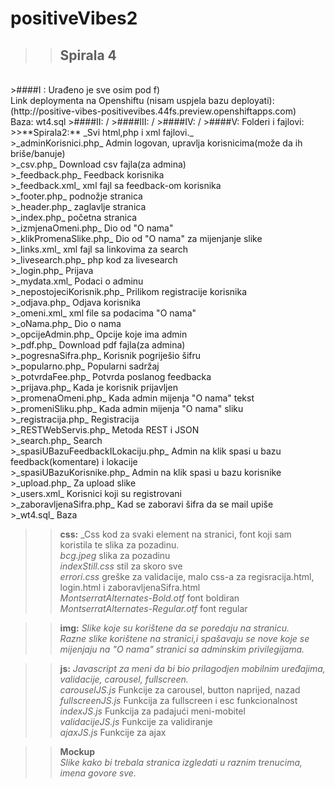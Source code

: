 # positiveVibes2
>>## Spirala 4
<br>
>####I : Urađeno je sve osim pod f)<br>Link deploymenta na Openshiftu (nisam uspjela bazu deployati):(http://positive-vibes-positivevibes.44fs.preview.openshiftapps.com)<br>Baza: wt4.sql
>####II: / 
>####III: /
>####IV: /
>####V: Folderi i fajlovi:
>>**Spirala2:** _Svi html,php i xml fajlovi._  <br>
>_adminKorisnici.php_ Admin logovan, upravlja korisnicima(može da ih briše/banuje)<br>
>_csv.php_ Download csv fajla(za admina)<br>
>_feedback.php_ Feedback korisnika <br>
>_feedback.xml_ xml fajl sa feedback-om korisnika <br>
>_footer.php_ podnožje stranica <br>
>_header.php_ zaglavlje stranica <br>
>_index.php_ početna stranica<br>
>_izmjenaOmeni.php_ Dio od "O nama" <br>
>_klikPromenaSlike.php_ Dio od "O nama" za mijenjanje slike <br>
>_links.xml_ xml fajl sa linkovima za search <br>
>_livesearch.php_ php kod za livesearch <br>
>_login.php_ Prijava <br>
>_mydata.xml_ Podaci o adminu <br>
>_nepostojeciKorisnik.php_ Prilikom registracije korisnika <br>
>_odjava.php_ Odjava korisnika <br>
>_omeni.xml_ xml file sa podacima "O nama" <br>
>_oNama.php_ Dio o nama <br>
>_opcijeAdmin.php_ Opcije koje ima admin <br>
>_pdf.php_ Download pdf fajla(za admina) <br>
>_pogresnaSifra.php_ Korisnik pogriješio šifru <br>
>_popularno.php_ Popularni sadržaj<br>
>_potvrdaFee.php_ Potvrda poslanog feedbacka<br>
>_prijava.php_ Kada je korisnik prijavljen <br>
>_promenaOmeni.php_ Kada admin mijenja "O nama" tekst <br>
>_promeniSliku.php_ Kada admin mijenja "O nama" sliku <br>
>_registracija.php_ Registracija<br>
>_RESTWebServis.php_ Metoda REST i JSON<br>
>_search.php_ Search <br>
>_spasiUBazuFeedbackILokaciju.php_ Admin na klik spasi u bazu feedback(komentare) i lokacije <br>
>_spasiUBazuKorisnike.php_ Admin na klik spasi u bazu korisnike <br>
>_upload.php_ Za upload slike <br>
>_users.xml_ Korisnici koji su registrovani <br>
>_zaboravljenaSifra.php_ Kad se zaboravi šifra da se mail upiše<br>
>_wt4.sql_ Baza<br>

>>**css:** _Css kod za svaki element na stranici, font koji sam koristila te slika za pozadinu. <br>
>_bcg.jpeg_ slika za pozadinu<br>
>_indexStill.css_ stil za skoro sve<br>
>_errori.css_ greške za validacije, malo css-a za regisracija.html, login.html i zaboravljenaSifra.html <br>
>_MontserratAlternates-Bold.otf_ font boldiran<br>
>_MontserratAlternates-Regular.otf_ font regular<br>

>>**img:** _Slike koje su korištene da se poredaju na stranicu._ <br>
>_Razne slike korištene na stranici,i spašavaju se nove koje se mijenjaju na "O nama" stranici sa adminskim privilegijama._

>>**js:** _Javascript za meni da bi bio prilagodjen mobilnim uređajima, validacije, carousel, fullscreen._ <br>
>>_carouselJS.js_ Funkcije za carousel, button naprijed, nazad<br>
>>_fullscreenJS.js_ Funkcija za fullscreen i esc funkcionalnost <br>
>>_indexJS.js_ Funkcija za padajući meni-mobitel<br>
>>_validacijeJS.js_ Funkcije za validiranje<br>
>>_ajaxJS.js_ Funkcije za ajax<br>
 
>>**Mockup**<br>
>>_Slike kako bi trebala stranica izgledati u raznim trenucima, imena govore sve._
